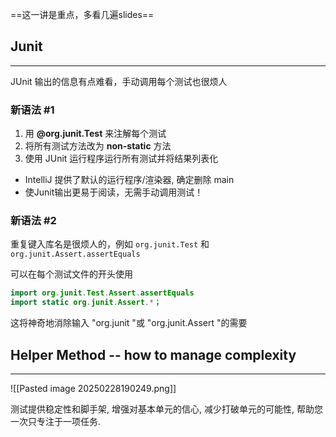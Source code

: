 ==这一讲是重点，多看几遍slides==
## Junit
---
JUnit 输出的信息有点难看，手动调用每个测试也很烦人

### 新语法 #1
1. 用 **\@org.junit.Test** 来注解每个测试
2. 将所有测试方法改为 **non-static** 方法
3. 使用 JUnit 运行程序运行所有测试并将结果列表化
- IntelliJ 提供了默认的运行程序/渲染器, 确定删除 main
- 使Junit输出更易于阅读，无需手动调用测试！

### 新语法 #2
重复键入库名是很烦人的，例如 `org.junit.Test` 和 `org.junit.Assert.assertEquals`

可以在每个测试文件的开头使用
```java
import org.junit.Test.Assert.assertEquals
import static org.junit.Assert.*；
```

这将神奇地消除输入 "org.junit "或 "org.junit.Assert "的需要

## Helper Method -- how to manage complexity
---
![[Pasted image 20250228190249.png]]

测试提供稳定性和脚手架, 增强对基本单元的信心, 减少打破单元的可能性, 帮助您一次只专注于一项任务. 
